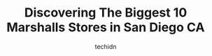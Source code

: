 ---
layout: ampstory
image: https://i0.wp.com/www.depkes.org/wp-content/uploads/2023/06/marshalls-0-in-san-diego-ca-1685965365.jpeg?resize=640,853
author: techidn
featured: false
description: Discover the impressive array of Marshalls options in San Diego CA, where you can find 10 of the largest Marshalls establishments in the area. From renowned classics to hidden gems, San Dieg
title: Discovering The Biggest 10 Marshalls Stores in San Diego CA
cover:
   title: Discovering The Biggest 10 Marshalls Stores in San Diego CA
   subtitle: Rickpate
   background: https://www.depkes.org/wp-content/uploads/2023/06/marshalls-0-in-san-diego-ca-1685965365.jpeg

pages: 
 - layout: thirds
   top: <h1>#1 Marshalls</h1>
   bottom: "<p>You find almost everything here at great discounted prices.</p>"
   background: https://www.depkes.org/wp-content/uploads/2023/06/marshalls-1-in-san-diego-ca-1685965366.jpeg
   backgroundblur: true
 - layout: thirds
   top: <h1>#2 Marshalls</h1>
   bottom: "<p>908 Camino Del Rio N, San Diego, CA 92108, United States</p>"
   background: https://www.depkes.org/wp-content/uploads/2023/06/marshalls-2-in-san-diego-ca-1685965366.jpeg
   cta:
      link: https://www.depkes.org/blog/discovering-the-biggest-10-marshalls-stores-in-san-diego-ca/
      text: Discovering The Biggest 10 Marshalls Stores in San Diego CA
 - layout: thirds
   top: <h1>#3 Marshalls</h1>
   bottom: "<p>5831 University Ave, San Diego, CA 92115, United States</p>"
   background: https://www.depkes.org/wp-content/uploads/2023/06/marshalls-3-in-san-diego-ca-1685965366.jpeg
   cta:
      link: https://www.depkes.org/blog/discovering-the-biggest-10-marshalls-stores-in-san-diego-ca/
      text: Discovering The Biggest 10 Marshalls Stores in San Diego CA
 - layout: thirds
   top: <h1>#4 Marshalls</h1>
   bottom: "<p>8657 Villa La Jolla Dr, La Jolla, CA 92037, United States</p>"
   background: https://images.unsplash.com/photo-1580610447943-1bfbef5efe07?ixlib=rb-4.0.3&ixid=MnwxMjA3fDB8MHxwaG90by1wYWdlfHx8fGVufDB8fHx8&auto=format&fit=crop&w=640&h=853&q=80
   cta:
      link: https://www.depkes.org/blog/discovering-the-biggest-10-marshalls-stores-in-san-diego-ca/
      text: Discovering The Biggest 10 Marshalls Stores in San Diego CA
 - layout: thirds
   top: <h1>#5 Marshalls</h1>
   bottom: "<p>4209 Genesee Ave, San Diego, CA 92117, United States</p>"
   background: https://images.unsplash.com/photo-1527066579998-dbbae57f45ce?ixlib=rb-4.0.3&ixid=MnwxMjA3fDB8MHxwaG90by1wYWdlfHx8fGVufDB8fHx8&auto=format&fit=crop&w=640&h=853&q=80
   cta:
      link: https://www.depkes.org/blog/discovering-the-biggest-10-marshalls-stores-in-san-diego-ca/
      text: Discovering The Biggest 10 Marshalls Stores in San Diego CA
 - layout: thirds
   top: <h1>#6 Marshalls</h1>
   bottom: "<p>8170 Mira Mesa Blvd, San Diego, CA 92126, United States</p>"
   background: https://images.unsplash.com/photo-1515405295579-ba7b45403062?ixlib=rb-4.0.3&ixid=MnwxMjA3fDB8MHxwaG90by1wYWdlfHx8fGVufDB8fHx8&auto=format&fit=crop&w=640&h=853&q=80
   cta:
      link: https://www.depkes.org/blog/discovering-the-biggest-10-marshalls-stores-in-san-diego-ca/
      text: Discovering The Biggest 10 Marshalls Stores in San Diego CA
 - layout: thirds
   top: <h1>#7 Marshalls</h1>
   bottom: "<p>11730 Carmel Mountain Rd, San Diego, CA 92128, United States</p>"
   background: https://images.unsplash.com/photo-1602536052359-ef94c21c5948?ixlib=rb-4.0.3&ixid=MnwxMjA3fDB8MHxwaG90by1wYWdlfHx8fGVufDB8fHx8&auto=format&fit=crop&w=640&h=853&q=80
   cta:
      link: https://www.depkes.org/blog/discovering-the-biggest-10-marshalls-stores-in-san-diego-ca/
      text: Discovering The Biggest 10 Marshalls Stores in San Diego CA
 - layout: thirds
   middle: Continue reading...
   background: https://images.unsplash.com/photo-1524169358666-79f22534bc6e?ixlib=rb-4.0.3&ixid=MnwxMjA3fDB8MHxwaG90by1wYWdlfHx8fGVufDB8fHx8&auto=format&fit=crop&w=640&h=853&q=80
   cta:
      link: https://www.depkes.org/blog/discovering-the-biggest-10-marshalls-stores-in-san-diego-ca/
      text: Discovering The Biggest 10 Marshalls Stores in San Diego CA
      
---